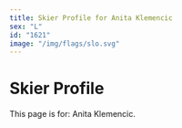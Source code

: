 ```yaml
---
title: Skier Profile for Anita Klemencic
sex: "L"
id: "1621"
image: "/img/flags/slo.svg" 
---
```


# Skier Profile

This page is for: Anita Klemencic.
    